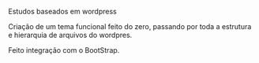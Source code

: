 Estudos baseados em wordpress

Criação de um tema funcional feito do zero, passando por toda a estrutura e hierarquia de arquivos do wordpres.

Feito integração com o BootStrap.

